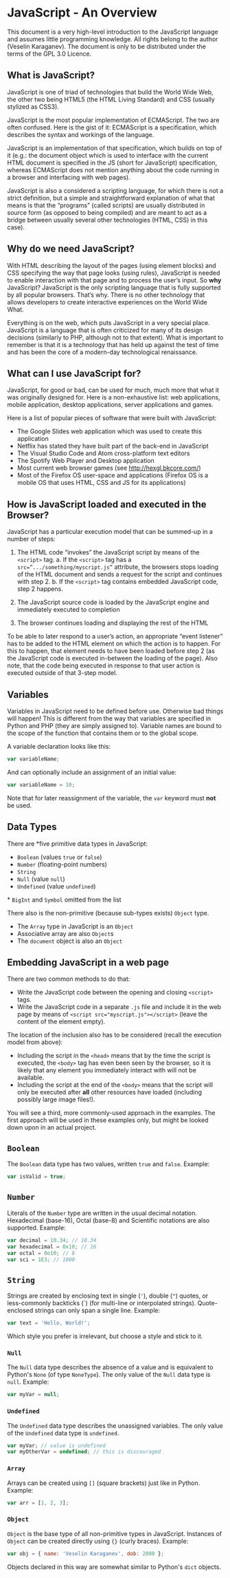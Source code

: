 # **JavaScript** - An Overview

This document is a very high-level introduction to the JavaScript language and assumes little programming knowledge. All rights belong to the author (Veselin Karaganev). The document is only to be distributed under the terms of the GPL 3.0 Licence.

## What is JavaScript?

JavaScript is one of triad of technologies that build the World Wide Web, the other two being HTML5 (the HTML Living Standard) and CSS (usually stylized as CSS3).

JavaScript is the most popular implementation of ECMAScript. The two are often confused. Here is the gist of it: ECMAScript is a specification, which describes the syntax and workings of the language.

JavaScript is an implementation of that specification, which builds on top of it (e.g.: the document object which is used to interface with the current HTML document is specified in the JS (short for JavaScript) specification, whereas ECMAScript does not mention anything about the code running in a browser and interfacing with web pages).

JavaScript is also a considered a scripting language, for which there is not a strict definition, but a simple and straightforward explanation of what that means is that the “programs” (called scripts) are usually distributed in source form (as opposed to being compiled) and are meant to act as a bridge between usually several other technologies (HTML, CSS) in this case).

## Why do we need JavaScript?

With HTML describing the layout of the pages (using element blocks) and CSS specifying the way that page looks (using rules), JavaScript is needed to enable interaction with that page and to process the user’s input. 
So **why** JavaScript? JavaScript is the only scripting language that is fully supported by all popular browsers. That’s why. There is no other technology that allows developers to create interactive experiences on the World Wide What.

Everything is on the web, which puts JavaScript in a very special place. JavaScript is a language that is often criticized for many of its design decisions (similarly to PHP, although not to that extent). What is important to remember is that it is a technology that has held up against the test of time and has been the core of a modern-day technological renaissance. 

## What can I use JavaScript for?

JavaScript, for good or bad, can be used for much, much more that what it was originally designed for. Here is a non-exhaustive list: web applications, mobile application, desktop applications, server applications and games.

Here is a list of popular pieces of software that were built with JavaScript:

- The Google Slides web application which was used to create this application
- Netflix has stated they have built part of the back-end in JavaScript
- The Visual Studio Code and Atom cross-platform text editors
- The Spotify Web Player and Desktop application
- Most current web browser games (see http://hexgl.bkcore.com/)
- Most of the Firefox OS user-space and applications (Firefox OS is a mobile OS that uses HTML, CSS and JS for its applications)

## How is JavaScript loaded and executed in the Browser?

JavaScript has a particular execution model that can be summed-up in a number of steps:

1. The HTML code “invokes” the JavaScript script by means of the `<script>` tag.
    a. If the `<script>` tag has a `src=”.../something/myscript.js”` attribute, the browsers stops loading of the HTML document and sends a request for the script and continues with step 2.
    b. If the `<script>` tag contains embedded JavaScript code, step 2 happens.

2. The JavaScript source code is loaded by the JavaScript engine and immediately executed to completion

3. The browser continues loading and displaying the rest of the HTML

To be able to later respond to a user’s action, an appropriate “event listener” has to be added to the HTML element on which the action is to happen. For this to happen, that element needs to have been loaded before step 2 (as the JavaScript code is executed in-between the loading of the page). Also note, that the code being executed in response to that user action is executed outside of that 3-step model. 

## Variables

Variables in JavaScript need to be defined before use. Otherwise bad things will happen! This is different from the way that variables are specified in Python and PHP (they are simply assigned to). Variable names are bound to the scope of the function that contains them or to the global scope. 

A variable declaration looks like this:
```js
var variableName;
```
And can optionally include an assignment of an initial value:
```js
var variableName = 10;
```

Note that for later reassignment of the variable, the `var` keyword must **not** be used.

## Data Types

There are *five primitive data types in JavaScript:
- `Boolean` (values `true` or `false`)
- `Number` (floating-point numbers)
- `String`
- `Null` (value `null`)
- `Undefined` (value `undefined`)

\* `BigInt` and `Symbol` omitted from the list

There also is the non-primitive (because sub-types exists) `Object` type.

- The `Array` type in JavaScript is an `Object`
- Associative array are also `Object`s
- The `document` object is also an `Object`

## Embedding JavaScript in a web page
There are two common methods to do that:
- Write the JavaScript code between the opening and closing `<script>` tags.
- Write the JavaScript code in a separate `.js` file and include it in the web page by means of `<script src="myscript.js"></script>` (leave the content of the element empty).

The location of the inclusion also has to be considered (recall the execution model from above):
- Including the script in the `<head>` means that by the time the script is executed, the `<body>` tag has even been seen by the browser, so it is likely that any element you immediately interact with will not be available.
- Including the script at the end of the `<body>` means that the script will only be executed after **all** other resources have loaded (including possibly large image files!).

You will see a third, more commonly-used approach in the examples.
The first approach will be used in these examples only, but might be looked down upon in an actual project.

## `Boolean`
The `Boolean` data type has two values, written `true` and `false`. Example:
```js
var isValid = true;
```

## `Number`
Literals of the `Number` type are written in the usual decimal notation. Hexadecimal (base-16), Octal (base-8) and Scientific notations are also supported. Example:
```js
var decimal = 10.34; // 10.34
var hexadecimal = 0x10; // 16
var octal = 0o10; // 8
var sci = 1E3; // 1000
```

## `String`
Strings are created by enclosing text in single (`'`), double (`"`) quotes, or less-commonly backticks (\`) (for multi-line or interpolated strings). 
Quote-enclosed strings can only span a single line. Example:
```js
var text = 'Hello, World!';
```
Which style you prefer is irrelevant, but choose a style and stick to it.

### `Null`
The `Null` data type describes the absence of a value and is equivalent to Python's `None` (of type `NoneType`). The only value of the `Null` data type is `null`. Example:
```js
var myVar = null;
```

### `Undefined`
The `Undefined` data type describes the unassigned variables. The only value of the `Undefined` data type is `undefined`.
```js
var myVar; // value is undefined
var myOtherVar = undefined; // this is discouraged
```

### `Array`
Arrays can be created using `[]` (square brackets) just like in Python. Example:
```js
var arr = [1, 2, 3];
```

### `Object`
`Object` is the base type of all non-primitive types in JavaScript. Instances of `Object` can be created directly using `{}` (curly braces). Example:
```js
var obj = { name: 'Veselin Karaganev', dob: 2000 };
```
Objects declared in this way are somewhat similar to Python's `dict` objects.
